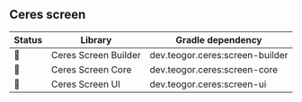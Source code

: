 ## Ceres screen

| Status | Library | Gradle dependency |
| ------ | ------- | ----------------- |
| 🧪 | Ceres Screen Builder | dev.teogor.ceres:screen-builder |
| 🧪 | Ceres Screen Core | dev.teogor.ceres:screen-core |
| 🧪 | Ceres Screen UI | dev.teogor.ceres:screen-ui |

